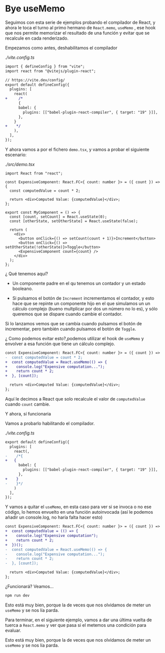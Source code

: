 # Bye useMemo

Seguimos con esta serie de ejemplos probando el compilador de React, y ahora le toca el turno al primo hermano de `React.memo`, `useMemo` , ese hook que nos permite memorizar el resultado de una función y evitar que se recalcule en cada renderizado.

Empezamos como antes, deshabilitamos el compilador

_./vite.config.ts_

```diff
import { defineConfig } from "vite";
import react from "@vitejs/plugin-react";

// https://vite.dev/config/
export default defineConfig({
  plugins: [
    react(
+     /*
      {
      babel: {
        plugins: [["babel-plugin-react-compiler", { target: "19" }]],
      },
    }
+    */
    ),
  ],
});
```

Y ahora vamos a por el fichero `demo.tsx`, y vamos a probar el siguiente escenario:

_./src/demo.tsx_

```tsx
import React from "react";

const ExpensiveComponent: React.FC<{ count: number }> = ({ count }) => {
  const computedValue = count * 2;

  return <div>Computed Value: {computedValue}</div>;
};

export const MyComponent = () => {
  const [count, setCount] = React.useState(0);
  const [otherState, setOtherState] = React.useState(false);

  return (
    <div>
      <button onClick={() => setCount(count + 1)}>Increment</button>
      <button onClick={() => setOtherState(!otherState)}>Toggle</button>
      <ExpensiveComponent count={count} />
    </div>
  );
};
```

¿ Qué tenemos aquí?

- Un componente padre en el qu tenemos un contador y un estado booleano.

- Si pulsamos el botón de `Increment` incrementamos el contador, y esto hace que se repinte un componente hijo en el que simulamos un un cálculo complejo (bueno multplicar por dos un número no lo es), y sólo queremos que se dispare cuando cambie el contador.

Si lo lanzamos vemos que se cambia cuando pulsamos el botón de incrementar, pero también cuando pulsamos el botón de `Toggle`.

¿ Como podemos evitar esto?,podemos utilizar el hook de `useMemo` y envolver a esa función que tiene un cálculo complejo.

```diff
const ExpensiveComponent: React.FC<{ count: number }> = ({ count }) => {
-  const computedValue = count * 2;
+  const computedValue = React.useMemo(() => {
+    console.log("Expensive computation...");
+    return count * 2;
+  }, [count]);

  return <div>Computed Value: {computedValue}</div>;
};
```

Aquí le decimos a React que solo recalcule el valor de `computedValue` cuando `count` cambie.

Y ahora, sí funcionaria

Vamos a probarlo habilitando el compilador.

_./vite.config.ts_

```diff
export default defineConfig({
  plugins: [
    react(,
-    /*{
+   {
      babel: {
        plugins: [["babel-plugin-react-compiler", { target: "19" }]],
      },
+    }
-    }*/
    )
  ],
});
```

Y vamos a quitar el `useMemo`, en esta caso para ver si se invoca o no ese código, lo hemos envuelto en una función autoinvocada (así le podemos añadir un console.log, no haría falta hacer esto)

```diff
const ExpensiveComponent: React.FC<{ count: number }> = ({ count }) => {
+  const computedValue = (() => {
+    console.log("Expensive computation");
+    return count * 2;
+  })();
-  const computedValue = React.useMemo(() => {
-    console.log("Expensive computation...");
-    return count * 2;
-  }, [count]);

  return <div>Computed Value: {computedValue}</div>;
};
```

¿Funcionará? Veamos...

```bash
npm run dev
```

Esto está muy bien, porque la de veces que nos olvidamos de meter un `useMemo` y se nos lía parda.

Para terminar, en el siguiente ejemplo, vamos a dar una última vuelta de tuerca a `React.memo` y ver que pasa si el metemos una condición para evaluar.


Esto está muy bien, porque la de veces que nos olvidamos de meter un `useMemo` y se nos lía parda.
